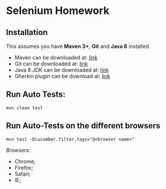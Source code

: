 # Selenium Homework

## Installation
This assumes you have **Maven 3+**, **Git** and **Java 8** installed.

* Maven can be downloaded at: [link](http://maven.apache.org/download.html)
* Git can be downloaded at: [link](http://git-scm.com/download)
* Java 8 JDK can be downloaded at: [link](http://www.oracle.com/technetwork/java/javase/downloads/jdk8-downloads-2133151.html)
* Gherkin plugin can be download at: [link](https://plugins.jetbrains.com/plugin/9164-gherkin/)
## Run Auto Tests:

```
mvn clean test
```
## Run Auto-Tests on the different browsers

```
mvn test -Dcucumber.filter.tags="@<browser name>"
```

*Browsers:*
* Chrome;
* Firefox;
* Safari;
* IE;